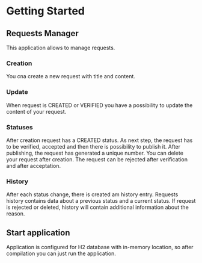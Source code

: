 # Getting Started

## Requests Manager

This application allows to manage requests.

### Creation

You cna create a new request with title and content.

### Update

When request is CREATED or VERIFIED you have a possibility to update the content of your request.

### Statuses

After creation request has a CREATED status.
As next step, the request has to be verified, accepted and then there is possibility to publish it.
After publishing, the request has generated a unique number.
You can delete your request after creation.
The request can be rejected after verification and after acceptation.

### History

After each status change, there is created am history entry. Requests history contains data about a previous status and a current status.
If request is rejected or deleted, history will contain additional information about the reason.

## Start application

Application is configured for H2 database with in-memory location, so after compilation you can just run the application.
